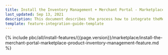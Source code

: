 ```yaml
---
title: Install the Inventory Management + Merchant Portal - Marketplace Product feature
last_updated: Sep 13, 2021
description: This document describes the process how to integrate theMerchant Portal - Marketplace Product + Inventory Management feature into a Spryker project.
template: feature-integration-guide-template
---
```


{% include pbc/all/install-features/{{page.version}}/marketplace/install-the-merchant-portal-marketplace-product-inventory-management-feature.md %} <!-- To edit, see /_includes/pbc/all/install-features/202311.0/marketplace/install-the-merchant-portal-marketplace-product-inventory-management-feature.md -->
